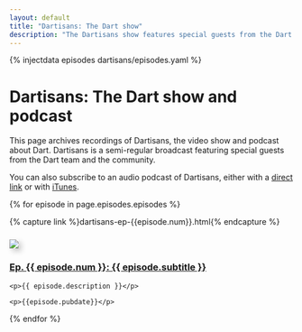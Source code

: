 ```yaml
---
layout: default
title: "Dartisans: The Dart show"
description: "The Dartisans show features special guests from the Dart team and community. Watch videos or subscribe to the podcast."
---
```


{% injectdata episodes dartisans/episodes.yaml %}

# Dartisans: The Dart show and podcast

This page archives recordings of Dartisans, the video show
and podcast about Dart. Dartisans is a semi-regular
broadcast featuring special guests from the Dart team and the community.

You can also subscribe to an audio podcast of Dartisans,
either with a
<a href="/dartisans/podcast-feed"
  title="Subscribe to Dartisans podcast feed"> <i class="icon-rss"> </i> direct link</a>
or with
<a href="http://itunes.apple.com/us/podcast/dartisans-dart-programming/id546874773?mt=2"
  title="Subscribe to Dartisans podcast with iTunes"> <i class="icon-rss"> </i> iTunes</a>.

{% for episode in page.episodes.episodes %}

{% capture link %}dartisans-ep-{{episode.num}}.html{% endcapture %}

<div class="row" style="margin-bottom:1em">
  <div class="col-md-2">
    <a href="{{ link }}"><img style="margin-top:9px; box-shadow: 5px 5px 10px #CCC" src="{{episode.thumbnail}}"></a>
  </div>
  <div class="col-md-10">
    <h3><a href="{{ link }}">Ep. {{ episode.num }}: {{ episode.subtitle }}</a></h3>
    
    <p>{{ episode.description }}</p>

    <p>{{episode.pubdate}}</p>
  </div>
</div>

{% endfor %}
